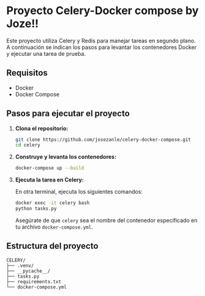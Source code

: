# Proyecto Celery-Docker compose by Joze!!

Este proyecto utiliza Celery y Redis para manejar tareas en segundo plano. A continuación se indican los pasos para levantar los contenedores Docker y ejecutar una tarea de prueba.

## Requisitos

- Docker
- Docker Compose

## Pasos para ejecutar el proyecto

1. **Clona el repositorio:**

    ```bash
    git clone https://github.com/josezanle/celery-docker-compose.git
    cd celery
    ```

2. **Construye y levanta los contenedores:**

    ```bash
    docker-compose up --build
    ```

3. **Ejecuta la tarea en Celery:**

    En otra terminal, ejecuta los siguientes comandos:

    ```bash
    docker exec -it celery bash
    python tasks.py
    ```

    Asegúrate de que `celery` sea el nombre del contenedor especificado en tu archivo `docker-compose.yml`.

## Estructura del proyecto

```plaintext
CELERY/
├── .venv/
├── __pycache__/
├── tasks.py
├── requirements.txt
└── docker-compose.yml

